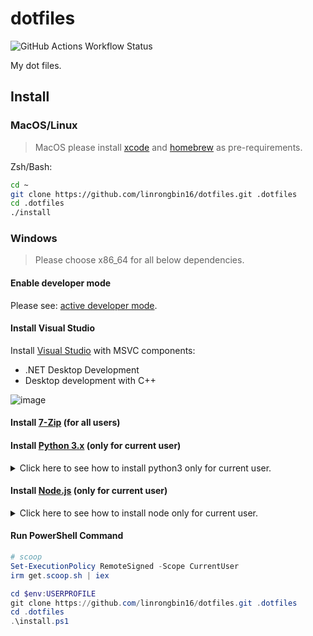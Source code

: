 # dotfiles

![GitHub Actions Workflow Status](https://img.shields.io/github/actions/workflow/status/linrongbin16/dotfiles/ci.yml?label=ci)

My dot files.

## Install

### MacOS/Linux

> MacOS please install [xcode](https://developer.apple.com/support/xcode/) and [homebrew](https://brew.sh/) as pre-requirements.

Zsh/Bash:

```bash
cd ~
git clone https://github.com/linrongbin16/dotfiles.git .dotfiles
cd .dotfiles
./install
```

### Windows

> Please choose x86_64 for all below dependencies.

#### Enable developer mode

Please see: [active developer mode](https://learn.microsoft.com/en-us/windows/apps/get-started/enable-your-device-for-development#activate-developer-mode).

#### Install Visual Studio

Install [Visual Studio](https://www.visualstudio.com/) with MSVC components:

- .NET Desktop Development
- Desktop development with C++

![image](https://github.com/linrongbin16/lin.nvim/assets/6496887/bca811b5-8b1a-42c0-9283-c38e75f2f06a)

#### Install [7-Zip](https://www.7-zip.org/) (for all users)

#### Install [Python 3.x](https://www.python.org/downloads/) (only for current user)

<details>
<summary>Click here to see how to install python3 only for current user.</summary>

- Select "Customize Installation", unselect "Use admin privileges when installing py.exe".

  <img width="70%" alt="image" src="https://github.com/user-attachments/assets/e8aa9163-459e-4741-8561-c46efc2efdb5"/>

- Select all optional features without "for all users (requires admin privileges)".

  <img width="70%" alt="image" src="https://github.com/user-attachments/assets/648ec440-b0ec-4373-9c66-7bf32e48d899"/>

- Unselect "Install Python 3.12 for all users", select "Add Python to environment variables" and "Precompile standard library", choose the install directory in your user directory (for example `C:\Users\linrongbin\opt\Python312`).

  <img width="70%" alt="image" src="https://github.com/user-attachments/assets/568773e3-be4b-4b19-b444-c4880437a521"/>

- Go to the install directory (`C:\Users\linrongbin\opt\Python312`) and copy `python.exe` to `python3.exe`, and you will have `python3.exe` command in Windows PowerShell/cmd.

- Disable "python.exe" and "python3.exe" app aliases for Windows 10+. Go to Windows "Settings" => "Apps" => "App execution aliases", unselect "python.exe" and "python3.exe".

  <img width="80%" alt="image" src="https://github.com/user-attachments/assets/e6e2422d-953d-44b5-8f5e-820e2f355680"/>

  <img width="80%" alt="image" src="https://github.com/user-attachments/assets/f78d4dc2-b167-4981-9fa0-598edf8af0d5"/>

  <img width="80%" alt="image" src="https://github.com/user-attachments/assets/17baf876-e072-49eb-bed2-4b2436d85ad1"/>

</details>

#### Install [Node.js](https://nodejs.org/) (only for current user)

<details>
<summary>Click here to see how to install node only for current user.</summary>

- In "Destination Folder", choose the install directory in you user directory (for example `C:\Users\linrongbin\opt\nodejs\`).

  <img width="70%" alt="image" src="https://github.com/user-attachments/assets/abccc9b6-2b42-4679-a182-420554a6483b"/>

</details>

#### Run PowerShell Command

```powershell
# scoop
Set-ExecutionPolicy RemoteSigned -Scope CurrentUser
irm get.scoop.sh | iex

cd $env:USERPROFILE
git clone https://github.com/linrongbin16/dotfiles.git .dotfiles
cd .dotfiles
.\install.ps1
```
